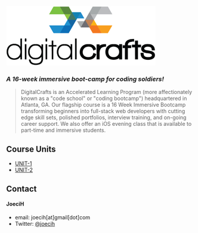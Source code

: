 
![alt text][logo]
 
[logo]: https://github.com/joecih/DigitalCrafts2016/blob/master/DC-MainLogo.jpg "Digital Crafts"


### *A 16-week immersive boot-camp for coding soldiers!*

> DigitalCrafts is an Accelerated Learning Program (more affectionately known as a "code school" or "coding bootcamp") headquartered in Atlanta, GA.  Our flagship course is a 16 Week Immersive Bootcamp transforming beginners into full-stack web developers with cutting edge skill sets, polished portfolios, interview training, and on-going career support. We also offer an iOS evening class that is available to part-time and immersive students.


## Course Units
* [UNIT-1](https://github.com/joecih/DigitalCrafts2016/blob/master/Unit1/README.md)
* [UNIT-2](tbd)


## Contact
#### JoeciH
* email: joecih[at]gmail[dot]com
* Twitter: [@joecih](https://twitter.com/joecih "joecih on twitter")

